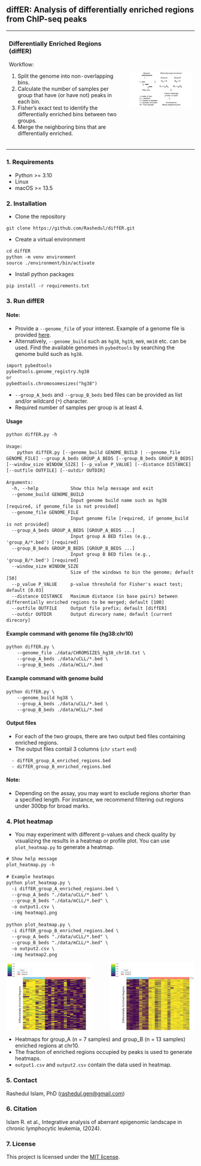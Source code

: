 ## diffER: Analysis of differentially enriched regions from ChIP-seq peaks

<table>
  <tr>
    <td>
      <h3> Differentially Enriched Regions (diffER)</h3>
      <p>Workflow:</p>
      <ol>
        <li> Split the genome into non-overlapping bins.</li>
        <li> Calculate the number of samples per group that have (or have not) peaks in each bin.</li>
        <li> Fisher’s exact test to identify the differentially enriched bins between two groups.</li>
		<li> Merge the neighboring bins that are differentially enriched.</li>
      </ol>
      <br>
    </td>
    <td>
      <img src="./data/pipeline.gif" alt="Project Image" width="400"/>
    </td>
  </tr>
</table>

### 1. Requirements 
- Python >= 3.10
- Linux
- macOS >= 13.5

### 2. Installation

 - Clone the repository

```
git clone https://github.com/Rashedul/diffER.git
```

 - Create a virtual environment

```
cd diffER
python -m venv environment
source ./environment/bin/activate
```

 - Install python packages

```
pip install -r requirements.txt
```

### 3. Run diffER

#### Note:
- Provide a `--genome_file` of your interest. Example of a genome file is provided [here](./data/CHROMSIZES_hg38.txt). 
- Alternatively, `--genome_build` such as `hg38`, `hg19`, `mm9`, `mm10` etc. can be used. Find the available genomes in `pybedtools` by searching the genome build such as `hg38`.
```
import pybedtools
pybedtools.genome_registry.hg38
or
pybedtools.chromosomesizes("hg38")
```
- `--group_A_beds` and `--group_B_beds` bed files can be provided as list and/or wildcard (`*`) character. 
- Required number of samples per group is at least 4.

#### Usage
```
python diffER.py -h

Usage:
    python diffER.py [--genome_build GENOME_BUILD | --genome_file GENOME_FILE] --group_A_beds GROUP_A_BEDS [--group_B_beds GROUP_B_BEDS] [--window_size WINDOW_SIZE] [--p_value P_VALUE] [--distance DISTANCE] [--outfile OUTFILE] [--outdir OUTDIR]  

Arguments:
  -h, --help            Show this help message and exit
  --genome_build GENOME_BUILD
                        Input genome build name such as hg38 [required, if genome_file is not provided]
  --genome_file GENOME_FILE
                        Input genome file [required, if genome_build is not provided]
  --group_A_beds GROUP_A_BEDS [GROUP_A_BEDS ...]
                        Input group A BED files (e.g., 'group_A/*.bed') [required]
  --group_B_beds GROUP_B_BEDS [GROUP_B_BEDS ...]
                        Input group B BED files (e.g., 'group_B/*.bed') [required]
  --window_size WINDOW_SIZE
                        Size of the windows to bin the genome; default [50]
  --p_value P_VALUE     p-value threshold for Fisher's exact test; default [0.03]
  --distance DISTANCE   Maximum distance (in base pairs) between differentially enriched regions to be merged; default [100]
  --outfile OUTFILE     Output file prefix; default [diffER]
  --outdir OUTDIR       Output direcory name; default [current direcory]
```

#### Example command with genome file (hg38:chr10)
```
python diffER.py \
    --genome_file ./data/CHROMSIZES_hg38_chr10.txt \
    --group_A_beds ./data/uCLL/*.bed \
    --group_B_beds ./data/mCLL/*.bed 
```

#### Example command with genome build 
```
python diffER.py \
    --genome_build hg38 \
    --group_A_beds ./data/uCLL/*.bed \
    --group_B_beds ./data/mCLL/*.bed
```

#### Output files
- For each of the two groups, there are two output bed files containing enriched regions. 
- The output files contail 3 columns (`chr` `start` `end`) 

```
  - diffER_group_A_enriched_regions.bed 
  - diffER_group_B_enriched_regions.bed
```

#### Note:

- Depending on the assay, you may want to exclude regions shorter than a specified length. For instance, we recommend filtering out regions under 300bp for broad marks.

### 4. Plot heatmap

- You may experiment with different p-values and check quality by visualizing the results in a heatmap or profile plot. You can use `plot_heatmap.py` to generate a heatmap. 

```
# Show help message
plot_heatmap.py -h

# Example heatmaps
python plot_heatmap.py \
  -i diffER_group_A_enriched_regions.bed \
  --group_A_beds "./data/uCLL/*.bed" \
  --group_B_beds "./data/mCLL/*.bed" \
  -o output1.csv \
  -img heatmap1.png

python plot_heatmap.py \
  -i diffER_group_B_enriched_regions.bed \
  --group_A_beds "./data/uCLL/*.bed" \
  --group_B_beds "./data/mCLL/*.bed" \
  -o output2.csv \
  -img heatmap2.png
```

<div style="display: flex; justify-content: space-between;">
  <img src="./data/heatmap1.png" alt="Figure 1" style="width: 45%;"/>
  <img src="./data/heatmap2.png" alt="Figure 2" style="width: 45%;"/>
</div>

- Heatmaps for group_A (n = 7 samples) and group_B (n = 13 samples) enriched regions at chr10.
- The fraction of enriched regions occupied by peaks is used to generate heatmaps.
- `output1.csv` and `output2.csv` contain the data used in heatmap.

### 5. Contact  
Rashedul Islam, PhD (rashedul.gen@gmail.com)

### 6. Citation  
Islam R. et al., Integrative analysis of aberrant epigenomic landscape in chronic lymphocytic leukemia, (2024).

### 7. License
This project is licensed under the [MIT license](LICENSE). 